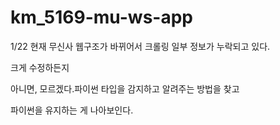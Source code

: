 # km_5169-mu-ws-app

1/22
현재 무신사 웹구조가 바뀌어서 크롤링 일부 정보가 누락되고 있다.

크게 수정하든지

아니면, 모르겠다.파이썬 타입을 감지하고 알려주는 방법을 찾고

파이썬을 유지하는 게 나아보인다.